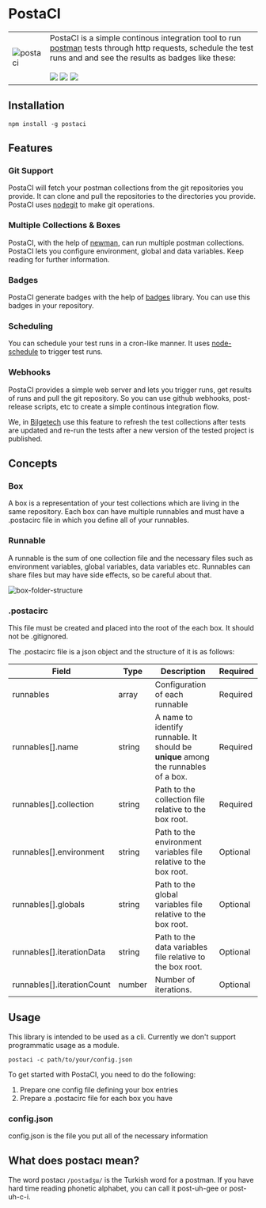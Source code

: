 # PostaCI

| | | 
|-|-|
| ![postaci](https://user-images.githubusercontent.com/4990386/35919965-89ccc314-0c27-11e8-83bd-d5e143e91793.png) | PostaCI is a simple continous integration tool to run [postman](https://www.getpostman.com) tests through http requests, schedule the test runs and and see the results as badges like these: <br /><br /> ![](https://img.shields.io/badge/all%20passing-34/34-green.svg) ![](https://img.shields.io/badge/some%20failing-40/42-orange.svg) ![](https://img.shields.io/badge/mind%20blowing-error-red.svg)

## Installation

```
npm install -g postaci
```

## Features

### Git Support
PostaCI will fetch your postman collections from the git repositories you provide. It can clone and pull the repositories to the directories you provide. PostaCI uses [nodegit](https://github.com/nodegit/nodegit) to make git operations.

### Multiple Collections & Boxes
PostaCI, with the help of [newman](https://github.com/postmanlabs/newman), can run multiple postman collections. PostaCI lets you configure environment, global and data variables. Keep reading for further information.

### Badges
PostaCI generate badges with the help of [badges](https://github.com/badges/shields) library. You can use this badges in your repository.

### Scheduling
You can schedule your test runs in a cron-like manner. It uses [node-schedule](https://github.com/node-schedule/node-schedule) to trigger test runs.

### Webhooks
PostaCI provides a simple web server and lets you trigger runs, get results of runs and pull the git repository. So you can use github webhooks, post-release scripts, etc to create a simple continous integration flow.

We, in [Bilgetech](http://www.bilgetech.com.tr) use this feature to refresh the test collections after tests are updated and re-run the tests after a new version of the tested project is published.


## Concepts

### Box
A box is a representation of your test collections which are living in the same repository. Each box can have multiple runnables and must have a .postacirc file in which you define all of your runnables.

### Runnable
A runnable is the sum of one collection file and the necessary files such as environment variables, global variables, data variables etc. Runnables can share files but may have side effects, so be careful about that.


![box-folder-structure](https://user-images.githubusercontent.com/4990386/35972761-27fdd732-0ce4-11e8-944a-cb5342cca28c.png)

### .postacirc

This file must be created and placed into the root of the each box. It should not be .gitignored.

The .postacirc file is a json object and the structure of it is as follows:

| Field | Type | Description | Required |
| ----- | ---- | ----------- | -------- |
| runnables | array | Configuration of each runnable | Required
| runnables[].name | string | A name to identify runnable. It should be **unique** among the runnables of a box. | Required |
| runnables[].collection | string | Path to the collection file relative to the box root. | Required |
| runnables[].environment | string | Path to the environment variables file relative to the box root. | Optional |
| runnables[].globals | string | Path to the global variables file relative to the box root. | Optional |
| runnables[].iterationData | string | Path to the data variables file relative to the box root. | Optional |
| runnables[].iterationCount | number | Number of iterations. | Optional


## Usage

This library is intended to be used as a cli. Currently we don't support programmatic usage as a module.

```
postaci -c path/to/your/config.json
```

To get started with PostaCI, you need to do the following:

1. Prepare one config file defining your box entries
2. Prepare a .postacirc file for each box you have

### config.json

config.json is the file you put all of the necessary information 

## What does postacı mean?

The word postacı `/postadʒɯ/` is the Turkish word for a postman. If you have hard time reading phonetic alphabet, you can call it post-uh-gee or post-uh-c-i.
